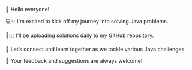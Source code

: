 👋 Hello everyone!

💻✨ I'm excited to kick off my journey into solving Java problems.

📂📈 I’ll be uploading solutions daily to my GitHub repository.

🤝 Let’s connect and learn together as we tackle various Java challenges.

💬 Your feedback and suggestions are always welcome!
